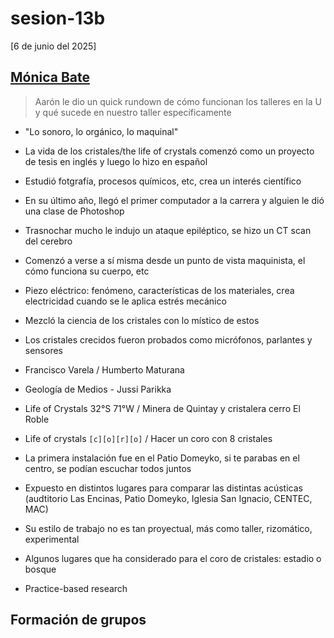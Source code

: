 # sesion-13b

[6 de junio del 2025]

## [Mónica Bate](http://etab.cl/monica-bate/)

> Aarón le dio un quick rundown de cómo funcionan los talleres en la U y qué sucede en nuestro taller específicamente

- "Lo sonoro, lo orgánico, lo maquinal"

- La vida de los cristales/the life of crystals comenzó como un proyecto de tesis en inglés y luego lo hizo en español

- Estudió fotgrafía, procesos químicos, etc, crea un interés científico

- En su último año, llegó el primer computador a la carrera y alguien le dió una clase de Photoshop

- Trasnochar mucho le indujo un ataque epiléptico, se hizo un CT scan del cerebro

- Comenzó a verse a sí misma desde un punto de vista maquinista, el cómo funciona su cuerpo, etc

- Piezo eléctrico: fenómeno, características de los materiales, crea electricidad cuando se le aplica estrés mecánico

- Mezcló la ciencia de los cristales con lo místico de estos

- Los cristales crecidos fueron probados como micrófonos, parlantes y sensores

- Francisco Varela / Humberto Maturana

- Geología de Medios - Jussi Parikka

- Life of Crystals 32°S 71°W / Minera de Quintay y cristalera cerro El Roble

- Life of crystals `[c][o][r][o]` / Hacer un coro con 8 cristales

- La primera instalación fue en el Patio Domeyko, si te parabas en el centro, se podían escuchar todos juntos

- Expuesto en distintos lugares para comparar las distintas acústicas (audtitorio Las Encinas, Patio Domeyko, Iglesia San Ignacio, CENTEC, MAC)

- Su estilo de trabajo no es tan proyectual, más como taller, rizomático, experimental

- Algunos lugares que ha considerado para el coro de cristales: estadio o bosque

- Practice-based research

## Formación de grupos


